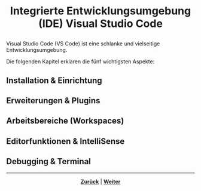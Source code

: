 # <p align="center">Integrierte Entwicklungsumgebung (IDE) Visual Studio Code</p>

Visual Studio Code (VS Code) ist eine schlanke und vielseitige Entwicklungsumgebung.

Die folgenden Kapitel erklären die fünf wichtigsten Aspekte:

## Installation & Einrichtung

## Erweiterungen & Plugins

## Arbeitsbereiche (Workspaces)

## Editorfunktionen & IntelliSense

## Debugging & Terminal

---

<p align="center"><a href="/docs/04-tools/01-github/08-markdown/README.md"><strong>Zurück</strong></a> | <a href="/docs/04-tools/02-vscode/01-installation/README.md"><strong>Weiter</strong></a></p>